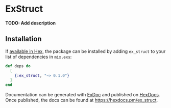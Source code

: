 # ExStruct

**TODO: Add description**

## Installation

If [available in Hex](https://hex.pm/docs/publish), the package can be installed
by adding `ex_struct` to your list of dependencies in `mix.exs`:

```elixir
def deps do
  [
    {:ex_struct, "~> 0.1.0"}
  ]
end
```

Documentation can be generated with [ExDoc](https://github.com/elixir-lang/ex_doc)
and published on [HexDocs](https://hexdocs.pm). Once published, the docs can
be found at <https://hexdocs.pm/ex_struct>.

